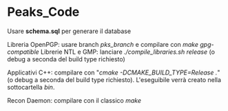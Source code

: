# Peaks_Code

Usare **schema.sql** per generare il database

Libreria OpenPGP: usare branch *pks_branch* e compilare con *make gpg-compatible*
Librerie NTL e GMP: lanciare *./compile_libraries.sh release* (o debug a seconda del build type richiesto)

Applicativi C++: compilare con "*cmake -DCMAKE_BUILD_TYPE=Release .*" (o debug a seconda del build type richiesto). L'eseguibile verrà creato nella sottocartella *bin*.

Recon Daemon: compilare con il classico *make*
